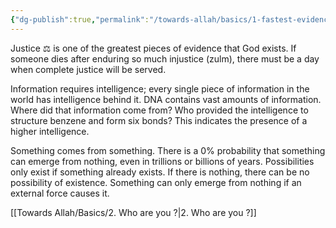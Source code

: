 ```yaml
---
{"dg-publish":true,"permalink":"/towards-allah/basics/1-fastest-evidences-to-god-exists/","noteIcon":"","created":"2025-05-09T22:26:33.858+05:00","updated":"2025-05-09T23:15:57.631+05:00"}
---
```


Justice ⚖️ is one of the greatest pieces of evidence that God exists. If someone dies after enduring so much injustice (zulm), there must be a day when complete justice will be served.

Information requires intelligence; every single piece of information in the world has intelligence behind it. DNA contains vast amounts of information. Where did that information come from? Who provided the intelligence to structure benzene and form six bonds? This indicates the presence of a higher intelligence.

Something comes from something. There is a 0% probability that something can emerge from nothing, even in trillions or billions of years. Possibilities only exist if something already exists. If there is nothing, there can be no possibility of existence. Something can only emerge from nothing if an external force causes it.

[[Towards Allah/Basics/2. Who are you ?\|2. Who are you ?]]
